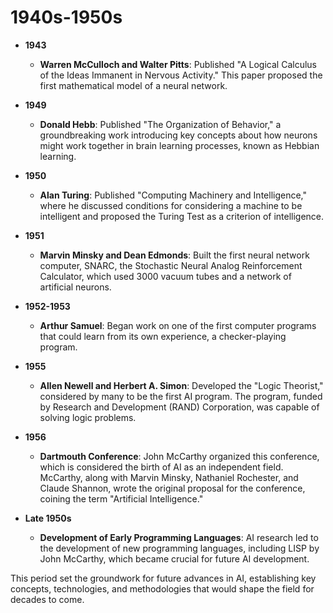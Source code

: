 # 1940s-1950s

- **1943**
  - **Warren McCulloch and Walter Pitts**: Published "A Logical Calculus of the Ideas Immanent in Nervous Activity." This paper proposed the first mathematical model of a neural network.

- **1949**
  - **Donald Hebb**: Published "The Organization of Behavior," a groundbreaking work introducing key concepts about how neurons might work together in brain learning processes, known as Hebbian learning.

- **1950**
  - **Alan Turing**: Published "Computing Machinery and Intelligence," where he discussed conditions for considering a machine to be intelligent and proposed the Turing Test as a criterion of intelligence.

- **1951**
  - **Marvin Minsky and Dean Edmonds**: Built the first neural network computer, SNARC, the Stochastic Neural Analog Reinforcement Calculator, which used 3000 vacuum tubes and a network of artificial neurons.

- **1952-1953**
  - **Arthur Samuel**: Began work on one of the first computer programs that could learn from its own experience, a checker-playing program.

- **1955**
  - **Allen Newell and Herbert A. Simon**: Developed the "Logic Theorist," considered by many to be the first AI program. The program, funded by Research and Development (RAND) Corporation, was capable of solving logic problems.

- **1956**
  - **Dartmouth Conference**: John McCarthy organized this conference, which is considered the birth of AI as an independent field. McCarthy, along with Marvin Minsky, Nathaniel Rochester, and Claude Shannon, wrote the original proposal for the conference, coining the term "Artificial Intelligence."

- **Late 1950s**
  - **Development of Early Programming Languages**: AI research led to the development of new programming languages, including LISP by John McCarthy, which became crucial for future AI development.

This period set the groundwork for future advances in AI, establishing key concepts, technologies, and methodologies that would shape the field for decades to come.
